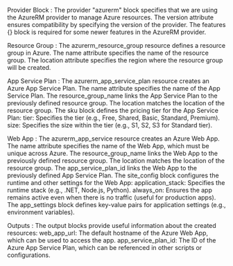 Provider Block :
The provider "azurerm" block specifies that we are using the AzureRM provider to manage Azure resources.
The version attribute ensures compatibility by specifying the version of the provider.
The features {} block is required for some newer features in the AzureRM provider.

Resource Group :
The azurerm_resource_group resource defines a resource group in Azure.
The name attribute specifies the name of the resource group.
The location attribute specifies the region where the resource group will be created.

App Service Plan :
The azurerm_app_service_plan resource creates an Azure App Service Plan.
The name attribute specifies the name of the App Service Plan.
The resource_group_name links the App Service Plan to the previously defined resource group.
The location matches the location of the resource group.
The sku block defines the pricing tier for the App Service Plan:
tier: Specifies the tier (e.g., Free, Shared, Basic, Standard, Premium).
size: Specifies the size within the tier (e.g., S1, S2, S3 for Standard tier).

Web App :
The azurerm_app_service resource creates an Azure Web App.
The name attribute specifies the name of the Web App, which must be unique across Azure.
The resource_group_name links the Web App to the previously defined resource group.
The location matches the location of the resource group.
The app_service_plan_id links the Web App to the previously defined App Service Plan.
The site_config block configures the runtime and other settings for the Web App:
application_stack: Specifies the runtime stack (e.g., .NET, Node.js, Python).
always_on: Ensures the app remains active even when there is no traffic (useful for production apps).
The app_settings block defines key-value pairs for application settings (e.g., environment variables).

Outputs :
The output blocks provide useful information about the created resources:
web_app_url: The default hostname of the Azure Web App, which can be used to access the app.
app_service_plan_id: The ID of the Azure App Service Plan, which can be referenced in other scripts or configurations.
